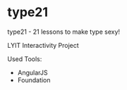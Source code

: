 type21
======

type21 - 21 lessons to make type sexy!


LYIT Interactivity Project

Used Tools:
  - AngularJS
  - Foundation